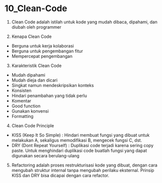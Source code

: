 # 10_Clean-Code

1. Clean Code adalah istilah untuk kode yang mudah dibaca, dipahami, dan diubah oleh programmer

2. Kenapa Clean Code
- Berguna untuk kerja kolaborasi
- Berguna untuk pengembangan fitur
- Mempercepat pengembangan

3. Karakteristik Clean Code
- Mudah dipahami
- Mudah dieja dan dicari
- Singkat namun mendeskripsikan konteks
- Konsisten
- Hindari penambahan yang tidak perlu
- Komentar
- Good function
- Gunakan konvensi
- Formatting

4. Clean Code Principle
- KISS (Keep It So Simple) : Hindari membuat fungsi yang dibuat untuk melakukan A, sekaligus memodifikasi B, mengecek fungsi C, dst.
- DRY (Dont Repeat Yourself) : Duplikasi code terjadi karena sering copy paste. Untuk menghindari duplikasi code buatlah fungsi yang dapat digunakan secara berulang-ulang

5. Refactoring adalah proses restrukturisasi kode yang dibuat, dengan cara mengubah struktur internal tanpa mengubah perilaku eksternal. Prinsip KISS dan DRY bisa dicapai dengan cara refactor.

